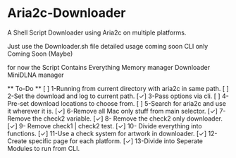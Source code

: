 # Aria2c-Downloader
A Shell Script Downloader using Aria2c on multiple platforms.


Just use the Downloader.sh file
detailed usage coming soon
CLI only Coming Soon (Maybe)

for now the Script Contains Everything
Memory manager
Downloader
MiniDLNA manager


 ** To-Do **
[   ]   1-Running from current directory with aria2c in same path.
[   ]   2-Set the download and log to current path.
[✓]   3-Pass options via cli.
[   ]   4-Pre-set download locations to choose from.
[   ]   5-Search for aria2c and use it wherever it is.
[✓]   6-Remove all Mac only stuff from main selector.
[✓]   7- Remove the check2 variable.
[✓]   8- Remove the check2 only downloader.
[✓]   9- Remove check1 | check2 test.
[✓]   10- Divide everything into functions.
[✓]   11-Use a check system for artwork in downloader.
[✓]   12-Create specific page for each platform.
[✓]   13-Divide into Seperate Modules to run from CLI.
